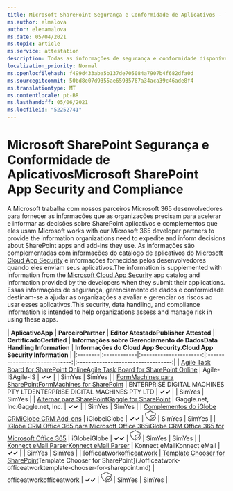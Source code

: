 ```yaml
---
title: Microsoft SharePoint Segurança e Conformidade de Aplicativos - Todos os Aplicativos
ms.author: elmalova
author: elenamalova
ms.date: 05/04/2021
ms.topic: article
ms.service: attestation
description: Todas as informações de segurança e conformidade disponíveis para todos os aplicativos SharePoint Microsoft.
localization_priority: Normal
ms.openlocfilehash: f499d433aba5b137de705084a7907b4f682dfa0d
ms.sourcegitcommit: 50bd8e07d9355ae65935767a34aca39c46ade8f4
ms.translationtype: MT
ms.contentlocale: pt-BR
ms.lasthandoff: 05/06/2021
ms.locfileid: "52252741"
---
```

# <a name="microsoft-sharepoint-app-security-and-compliance"></a><span data-ttu-id="dd7bf-103">Microsoft SharePoint Segurança e Conformidade de Aplicativos</span><span class="sxs-lookup"><span data-stu-id="dd7bf-103">Microsoft SharePoint App Security and Compliance</span></span>

<span data-ttu-id="dd7bf-104">A Microsoft trabalha com nossos parceiros Microsoft 365 desenvolvedores para fornecer as informações que as organizações precisam para acelerar e informar as decisões sobre SharePoint aplicativos e complementos que eles usam.</span><span class="sxs-lookup"><span data-stu-id="dd7bf-104">Microsoft works with our Microsoft 365 developer partners to provide the information organizations need to expedite and inform decisions about SharePoint apps and add-ins they use.</span></span> <span data-ttu-id="dd7bf-105">As informações são complementadas com informações do catálogo de aplicativos do [Microsoft Cloud App Security](https://www.microsoft.com/en-us/enterprise-mobility-security/cloud-app-security) e informações fornecidas pelos desenvolvedores quando eles enviam seus aplicativos.</span><span class="sxs-lookup"><span data-stu-id="dd7bf-105">The information is supplemented with information from the [Microsoft Cloud App Security](https://www.microsoft.com/en-us/enterprise-mobility-security/cloud-app-security) app catalog and information provided by the developers when they submit their applications.</span></span> <span data-ttu-id="dd7bf-106">Essas informações de segurança, gerenciamento de dados e conformidade destinam-se a ajudar as organizações a avaliar e gerenciar os riscos ao usar esses aplicativos.</span><span class="sxs-lookup"><span data-stu-id="dd7bf-106">This security, data handling, and compliance information is intended to help organizations assess and manage risk in using these apps.</span></span>

| <span data-ttu-id="dd7bf-107">**Aplicativo**</span><span class="sxs-lookup"><span data-stu-id="dd7bf-107">**App**</span></span> | <span data-ttu-id="dd7bf-108">**Parceiro**</span><span class="sxs-lookup"><span data-stu-id="dd7bf-108">**Partner**</span></span> | <span data-ttu-id="dd7bf-109">**Editor Atestado**</span><span class="sxs-lookup"><span data-stu-id="dd7bf-109">**Publisher Attested**</span></span> | <span data-ttu-id="dd7bf-110">**Certificado**</span><span class="sxs-lookup"><span data-stu-id="dd7bf-110">**Certified**</span></span> | <span data-ttu-id="dd7bf-111">**Informações sobre Gerenciamento de Dados**</span><span class="sxs-lookup"><span data-stu-id="dd7bf-111">**Data Handling Information**</span></span> | <span data-ttu-id="dd7bf-112">**Informações do Cloud App Security.**</span><span class="sxs-lookup"><span data-stu-id="dd7bf-112">**Cloud App Security Information**</span></span> |
|:--------|:------------|:----------------------:|:-----------------------------:|:----------------------------------:|
| [<span data-ttu-id="dd7bf-113">Agile Task Board for SharePoint Online</span><span class="sxs-lookup"><span data-stu-id="dd7bf-113">Agile Task Board for SharePoint Online</span></span>](./agile-is-task-board-for-sharepoint-online.md) | <span data-ttu-id="dd7bf-114">Agile-IS</span><span class="sxs-lookup"><span data-stu-id="dd7bf-114">Agile-IS</span></span> | <span data-ttu-id="dd7bf-115">**✓**</span><span class="sxs-lookup"><span data-stu-id="dd7bf-115">**✓**</span></span> |  | <span data-ttu-id="dd7bf-116">Sim</span><span class="sxs-lookup"><span data-stu-id="dd7bf-116">Yes</span></span> | <span data-ttu-id="dd7bf-117">Sim</span><span class="sxs-lookup"><span data-stu-id="dd7bf-117">Yes</span></span> |
| [<span data-ttu-id="dd7bf-118">FormMachines para SharePoint</span><span class="sxs-lookup"><span data-stu-id="dd7bf-118">FormMachines for SharePoint</span></span>](./enterprise-digital-machines-pty-ltd-formmachines-for-sharepoint.md) | <span data-ttu-id="dd7bf-119">ENTERPRISE DIGITAL MACHINES PTY LTD</span><span class="sxs-lookup"><span data-stu-id="dd7bf-119">ENTERPRISE DIGITAL MACHINES PTY LTD</span></span> | <span data-ttu-id="dd7bf-120">**✓**</span><span class="sxs-lookup"><span data-stu-id="dd7bf-120">**✓**</span></span> |  | <span data-ttu-id="dd7bf-121">Sim</span><span class="sxs-lookup"><span data-stu-id="dd7bf-121">Yes</span></span> | <span data-ttu-id="dd7bf-122">Sim</span><span class="sxs-lookup"><span data-stu-id="dd7bf-122">Yes</span></span> |
| [<span data-ttu-id="dd7bf-123">Alternar para SharePoint</span><span class="sxs-lookup"><span data-stu-id="dd7bf-123">Gaggle for SharePoint</span></span>](./gagglenet-inc-gaggle-for-sharepoint.md) | <span data-ttu-id="dd7bf-124">Gaggle.net, Inc.</span><span class="sxs-lookup"><span data-stu-id="dd7bf-124">Gaggle.net, Inc.</span></span> | <span data-ttu-id="dd7bf-125">**✓**</span><span class="sxs-lookup"><span data-stu-id="dd7bf-125">**✓**</span></span> |  | <span data-ttu-id="dd7bf-126">Sim</span><span class="sxs-lookup"><span data-stu-id="dd7bf-126">Yes</span></span> | <span data-ttu-id="dd7bf-127">Sim</span><span class="sxs-lookup"><span data-stu-id="dd7bf-127">Yes</span></span> |
| [<span data-ttu-id="dd7bf-128">Complementos do iGlobe CRM</span><span class="sxs-lookup"><span data-stu-id="dd7bf-128">iGlobe CRM Add-ons</span></span>](./iglobe-crm-add-ons.md) | <span data-ttu-id="dd7bf-129">iGlobe</span><span class="sxs-lookup"><span data-stu-id="dd7bf-129">iGlobe</span></span> | <span data-ttu-id="dd7bf-130">**✓**</span><span class="sxs-lookup"><span data-stu-id="dd7bf-130">**✓**</span></span> | <img alt="Certified application badge" src="../media/certified-badge.png" height="25" width="25" /> | <span data-ttu-id="dd7bf-131">Sim</span><span class="sxs-lookup"><span data-stu-id="dd7bf-131">Yes</span></span> | <span data-ttu-id="dd7bf-132">Sim</span><span class="sxs-lookup"><span data-stu-id="dd7bf-132">Yes</span></span> |
| [<span data-ttu-id="dd7bf-133">IGlobe CRM Office 365 para Microsoft Office 365</span><span class="sxs-lookup"><span data-stu-id="dd7bf-133">iGlobe CRM Office 365 for Microsoft Office 365</span></span>](./iglobe-crm-office-365-for-microsoft.md) | <span data-ttu-id="dd7bf-134">iGlobe</span><span class="sxs-lookup"><span data-stu-id="dd7bf-134">iGlobe</span></span> | <span data-ttu-id="dd7bf-135">**✓**</span><span class="sxs-lookup"><span data-stu-id="dd7bf-135">**✓**</span></span> | <img alt="Certified application badge" src="../media/certified-badge.png" height="25" width="25" /> | <span data-ttu-id="dd7bf-136">Sim</span><span class="sxs-lookup"><span data-stu-id="dd7bf-136">Yes</span></span> | <span data-ttu-id="dd7bf-137">Sim</span><span class="sxs-lookup"><span data-stu-id="dd7bf-137">Yes</span></span> |
| [<span data-ttu-id="dd7bf-138">Konnect eMail Parser</span><span class="sxs-lookup"><span data-stu-id="dd7bf-138">Konnect eMail Parser</span></span>](./konnect-email-parser.md) | <span data-ttu-id="dd7bf-139">Konnect eMail</span><span class="sxs-lookup"><span data-stu-id="dd7bf-139">Konnect eMail</span></span> | <span data-ttu-id="dd7bf-140">**✓**</span><span class="sxs-lookup"><span data-stu-id="dd7bf-140">**✓**</span></span> |  | <span data-ttu-id="dd7bf-141">Sim</span><span class="sxs-lookup"><span data-stu-id="dd7bf-141">Yes</span></span> | <span data-ttu-id="dd7bf-142">Sim</span><span class="sxs-lookup"><span data-stu-id="dd7bf-142">Yes</span></span> |
| <span data-ttu-id="dd7bf-143">[officeatwork</span><span class="sxs-lookup"><span data-stu-id="dd7bf-143">[officeatwork</span></span> | <span data-ttu-id="dd7bf-144">Template Chooser for SharePoint](./officeatwork-officeatworktemplate-chooser-for-sharepoint.md)</span><span class="sxs-lookup"><span data-stu-id="dd7bf-144">Template Chooser for SharePoint](./officeatwork-officeatworktemplate-chooser-for-sharepoint.md)</span></span> | <span data-ttu-id="dd7bf-145">officeatwork</span><span class="sxs-lookup"><span data-stu-id="dd7bf-145">officeatwork</span></span> | <span data-ttu-id="dd7bf-146">**✓**</span><span class="sxs-lookup"><span data-stu-id="dd7bf-146">**✓**</span></span> | <img alt="Certified application badge" src="../media/certified-badge.png" height="25" width="25" /> | <span data-ttu-id="dd7bf-147">Sim</span><span class="sxs-lookup"><span data-stu-id="dd7bf-147">Yes</span></span> | <span data-ttu-id="dd7bf-148">Sim</span><span class="sxs-lookup"><span data-stu-id="dd7bf-148">Yes</span></span> |
